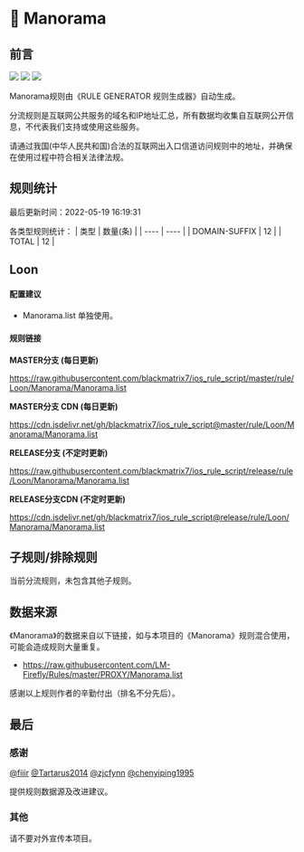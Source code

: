 # 🧸 Manorama

## 前言

![](https://shields.io/badge/-移除重复规则-ff69b4) ![](https://shields.io/badge/-DOMAIN与DOMAIN--SUFFIX合并-green) ![](https://shields.io/badge/-IP--CIDR(6)合并-blueviolet) 

Manorama规则由《RULE GENERATOR 规则生成器》自动生成。

分流规则是互联网公共服务的域名和IP地址汇总，所有数据均收集自互联网公开信息，不代表我们支持或使用这些服务。

请通过我国(中华人民共和国)合法的互联网出入口信道访问规则中的地址，并确保在使用过程中符合相关法律法规。

## 规则统计

最后更新时间：2022-05-19 16:19:31

各类型规则统计：
| 类型 | 数量(条)  | 
| ---- | ----  |
| DOMAIN-SUFFIX | 12  | 
| TOTAL | 12  | 


## Loon 

#### 配置建议
- Manorama.list 单独使用。

#### 规则链接
**MASTER分支 (每日更新)**

https://raw.githubusercontent.com/blackmatrix7/ios_rule_script/master/rule/Loon/Manorama/Manorama.list

**MASTER分支 CDN (每日更新)**

https://cdn.jsdelivr.net/gh/blackmatrix7/ios_rule_script@master/rule/Loon/Manorama/Manorama.list

**RELEASE分支 (不定时更新)**

https://raw.githubusercontent.com/blackmatrix7/ios_rule_script/release/rule/Loon/Manorama/Manorama.list

**RELEASE分支CDN (不定时更新)**

https://cdn.jsdelivr.net/gh/blackmatrix7/ios_rule_script@release/rule/Loon/Manorama/Manorama.list

## 子规则/排除规则


当前分流规则，未包含其他子规则。

## 数据来源

《Manorama》的数据来自以下链接，如与本项目的《Manorama》规则混合使用，可能会造成规则大量重复。

- https://raw.githubusercontent.com/LM-Firefly/Rules/master/PROXY/Manorama.list


感谢以上规则作者的辛勤付出（排名不分先后）。

## 最后

### 感谢

[@fiiir](https://github.com/fiiir) [@Tartarus2014](https://github.com/Tartarus2014) [@zjcfynn](https://github.com/zjcfynn) [@chenyiping1995](https://github.com/chenyiping1995) 

提供规则数据源及改进建议。

### 其他

请不要对外宣传本项目。